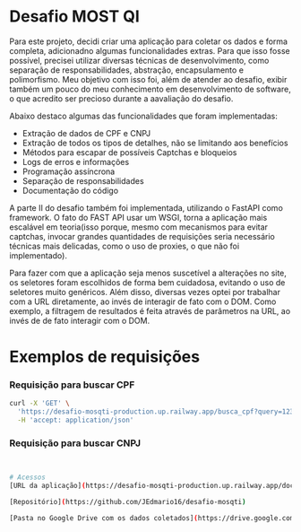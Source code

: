 # Desafio MOST QI
Para este projeto, decidi criar uma aplicação para coletar os dados e forma completa, adicionadno algumas funcionalidades extras.
Para que isso fosse possível, precisei utilizar diversas técnicas de desenvolvimento, como separação de responsabilidades, abstração, encapsulamento e polimorfismo. 
Meu objetivo com isso foi, além de atender ao desafio, exibir também um pouco do meu conhecimento em desenvolvimento de software,
o que acredito ser precioso durante a aavaliação do desafio.

Abaixo destaco algumas das funcionalidades que foram implementadas:
- Extração de dados de CPF e CNPJ
- Extração de todos os tipos de detalhes, não se limitando aos benefícios
- Métodos para escapar de possíveis Captchas e bloqueios
- Logs de erros e informações
- Programação assíncrona
- Separação de responsabilidades
- Documentação do código

A parte II do desafio também foi implementada, utilizando o FastAPI como framework. O fato do FAST API usar um WSGI, torna a aplicação mais escalável em teoria(isso porque, mesmo com mecanismos para evitar captchas, invocar grandes quantidades de requisições seria necessário técnicas mais delicadas, como o uso de proxies, o que não foi implementado).

Para fazer com que a aplicação seja menos suscetível a alterações no site, os seletores foram escolhidos de forma bem cuidadosa, evitando o uso de seletores muito genéricos. Além disso, diversas vezes optei por trabalhar com a URL diretamente, ao invés de interagir de fato com o DOM. Como exemplo, a filtragem de resultados é feita através de parâmetros na URL, ao invés de de fato interagir com o DOM.

# Exemplos de requisições

### Requisição para buscar CPF
```bash
curl -X 'GET' \
  'https://desafio-mosqti-production.up.railway.app/busca_cpf?query=123456&extract_details=false&search_result_limit=11&store_data_in_gdrive=true&servidor_publico=true&beneficiario_programa_social=true&favorecido_recurso=true' \
  -H 'accept: application/json'
  ```

### Requisição para buscar CNPJ
```bash


# Acessos
[URL da aplicação](https://desafio-mosqti-production.up.railway.app/docs-mkdocs)

[Repositório](https://github.com/JEdmario16/desafio-mosqti)

[Pasta no Google Drive com os dados coletados](https://drive.google.com/drive/u/0/folders/1LtnBW5gjG_yBacHyt70MtmSGLlFp9pII)